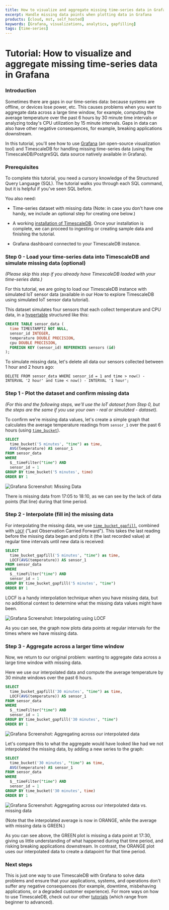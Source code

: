 ```yaml
---
title: How to visualize and aggregate missing time-series data in Grafana
excerpt: Handle missing data points when plotting data in Grafana
products: [cloud, mst, self_hosted]
keywords: [Grafana, visualizations, analytics, gapfilling]
tags: [time-series]
---
```


# Tutorial: How to visualize and aggregate missing time-series data in Grafana

### Introduction

Sometimes there are gaps in our time-series data: because systems
are offline, or devices lose power, etc. This causes problems when you
want to aggregate data across a large time window, for example,
computing the average temperature over the past 6 hours by 30 minute
time intervals or analyzing today's CPU utilization by 15 minute
intervals. Gaps in data can also have other negative consequences,
for example, breaking applications downstream.

In this tutorial, you'll see how to use [Grafana][grafana-external]
(an open-source visualization tool) and TimescaleDB for
handling missing time-series data (using the TimescaleDB/PostgreSQL data
source natively available in Grafana).

### Prerequisites

To complete this tutorial, you need a cursory knowledge of the Structured Query
Language (SQL). The tutorial walks you through each SQL command, but it is
helpful if you've seen SQL before.

You also need:

*   Time-series dataset with missing data (Note: in case you don't have one
    handy, we include an optional step for creating one below.)

*   A working [installation of TimescaleDB][install-timescale]. Once your
    installation is complete, we can proceed to ingesting or creating sample
    data and finishing the tutorial.

*   Grafana dashboard connected to your TimescaleDB instance.

### Step 0 - Load your time-series data into TimescaleDB and simulate missing data (optional)

*(Please skip this step if you already have TimescaleDB loaded with your
time-series data.)*

For this tutorial, we are going to load our TimescaleDB instance with
simulated IoT sensor data (available in our How to explore TimescaleDB
using simulated IoT sensor data tutorial).

This dataset simulates four sensors that each collect temperature and CPU data, in a [hypertable][docs-hypertable] structured like this:

```sql
CREATE TABLE sensor_data (
  time TIMESTAMPTZ NOT NULL,
  sensor_id INTEGER,
  temperature DOUBLE PRECISION,
  cpu DOUBLE PRECISION,
  FOREIGN KEY (sensor_id) REFERENCES sensors (id)
);
```

To simulate missing data, let's delete all data our sensors collected between 1 hour and 2 hours ago:

```
DELETE FROM sensor_data WHERE sensor_id = 1 and time > now() - INTERVAL '2 hour' and time < now() - INTERVAL '1 hour';
```

### Step 1 - Plot the dataset and confirm missing data

*(For this and the following steps, we'll use the IoT dataset from Step
0, but the steps are the same if you use your own - real or simulated -
dataset).*

To confirm we're missing data values, let's create a simple graph that
calculates the average temperature readings from `sensor_1` over the past
6 hours (using [`time_bucket`][docs-timebucket]).

```sql
SELECT
  time_bucket('5 minutes', "time") as time,
  AVG(temperature) AS sensor_1
FROM sensor_data
WHERE
  $__timeFilter("time") AND
  sensor_id = 1
GROUP BY time_bucket('5 minutes', time)
ORDER BY 1
```

<img class="main-content__illustration" src="https://assets.iobeam.com/images/docs/screenshots-for-tutorial-missing-data-grafana/missing-data.png" alt="Grafana Screenshot: Missing Data"/>

There is missing data from 17:05 to 18:10, as we can see by the lack of
data points (flat line) during that time period.

### Step 2 - Interpolate (fill in) the missing data

For interpolating the missing data, we use
[`time_bucket_gapfill`][docs-timebucket-gapfill],
combined with [`LOCF`][docs-LOCF] ("Last Observation Carried Forward").
This takes the last reading before the missing data began and plots it
(the last recorded value) at regular time intervals until new data is
received:

```sql
SELECT
  time_bucket_gapfill('5 minutes', "time") as time,
  LOCF(AVG(temperature)) AS sensor_1
FROM sensor_data
WHERE
  $__timeFilter("time") AND
  sensor_id = 1
GROUP BY time_bucket_gapfill('5 minutes', "time")
ORDER BY 1
```

LOCF is a handy interpolation technique when you have missing data, but
no additional context to determine what the missing data values might
have been.

<img class="main-content__illustration" src="https://assets.iobeam.com/images/docs/screenshots-for-tutorial-missing-data-grafana/locf.png" alt="Grafana Screenshot: Interpolating using LOCF"/>

As you can see, the graph now plots data points at regular intervals for the times where we have missing data.

### Step 3 - Aggregate across a larger time window

Now, we return to our original problem: wanting to aggregate data across a large time window with missing data.

Here we use our interpolated data and compute the average temperature by 30 minute windows over the past 6 hours.

```sql
SELECT
  time_bucket_gapfill('30 minutes', "time") as time,
  LOCF(AVG(temperature)) AS sensor_1
FROM sensor_data
WHERE
  $__timeFilter("time") AND
  sensor_id = 1
GROUP BY time_bucket_gapfill('30 minutes', "time")
ORDER BY 1
```

<img class="main-content__illustration" src="https://assets.iobeam.com/images/docs/screenshots-for-tutorial-missing-data-grafana/aggregate.png" alt="Grafana Screenshot: Aggregating across our interpolated data"/>

Let's compare this to what the aggregate would have looked like had we
not interpolated the missing data, by adding a new series to the graph:

```sql
SELECT
  time_bucket('30 minutes', "time") as time,
  AVG(temperature) AS sensor_1
FROM sensor_data
WHERE
  $__timeFilter("time") AND
  sensor_id = 1
GROUP BY time_bucket('30 minutes', time)
ORDER BY 1
```

<img class="main-content__illustration" src="https://assets.iobeam.com/images/docs/screenshots-for-tutorial-missing-data-grafana/aggregate_2.png" alt="Grafana Screenshot: Aggregating across our interpolated data vs. missing data"/>

(Note that the interpolated average is now in ORANGE, while the average
with missing data is GREEN.)

As you can see above, the GREEN plot is missing a data point at 17:30,
giving us little understanding of what happened during that time period,
and risking breaking applications downstream. In contrast, the ORANGE
plot uses our interpolated data to create a datapoint for that time
period.

### Next steps

This is just one way to use TimescaleDB with Grafana to solve data
problems and ensure that your applications, systems, and operations
don't  suffer any negative consequences (for example, downtime, misbehaving
applications, or a degraded customer experience). For more ways on
how to use TimescaleDB, check out our other [tutorials][tutorials]
(which range from beginner to advanced).

[docs-LOCF]: /api/:currentVersion:/hyperfunctions/gapfilling/time_bucket_gapfill#locf
[docs-hypertable]: /use-timescale/:currentVersion:/hypertables/
[docs-timebucket-gapfill]: /api/:currentVersion:/hyperfunctions/gapfilling/time_bucket_gapfill/
[docs-timebucket]: /api/:currentVersion:/hyperfunctions/time_bucket
[grafana-external]: https://grafana.com/
[install-timescale]: /getting-started/latest/
[tutorials]: /tutorials/:currentVersion:/
